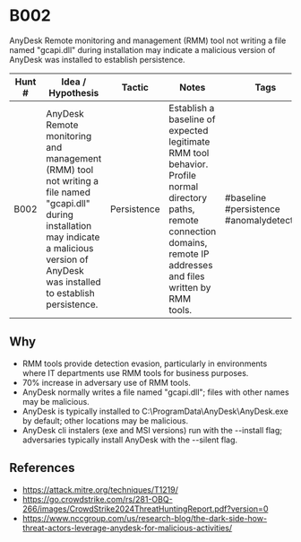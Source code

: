 # B002
AnyDesk Remote monitoring and management (RMM) tool not writing a file named "gcapi.dll" during installation may indicate a malicious version of AnyDesk was installed to establish persistence.

| Hunt # | Idea / Hypothesis                                                                 | Tactic           | Notes                                   | Tags                                   | Submitter   | 
|--------------|----------------------------------------------------------------------------|------------------|-----------------------------------------|----------------------------------------|----------------------------------------|
| B002         | AnyDesk Remote monitoring and management (RMM) tool not writing a file named "gcapi.dll" during installation may indicate a malicious version of AnyDesk was installed to establish persistence. | Persistence      | Establish a baseline of expected legitimate RMM tool behavior. Profile normal directory paths, remote connection domains, remote IP addresses and files written by RMM tools.  | #baseline #persistence #anomalydetection |[John Grageda](https://x.com/AngryInfoSecGuy) 

## Why

- RMM tools provide detection evasion, particularly in environments where IT departments use RMM tools for business purposes. 
- 70% increase in adversary use of RMM tools.  
- AnyDesk normally writes a file named "gcapi.dll"; files with other names may be malicious.
- AnyDesk is typically installed to C:\ProgramData\AnyDesk\AnyDesk.exe by default; other locations may be malicious.
- AnyDesk cli instalers (exe and MSI versions) run with the --install flag; adversaries typically install AnyDesk with the --silent flag.

## References

- https://attack.mitre.org/techniques/T1219/
- https://go.crowdstrike.com/rs/281-OBQ-266/images/CrowdStrike2024ThreatHuntingReport.pdf?version=0
- https://www.nccgroup.com/us/research-blog/the-dark-side-how-threat-actors-leverage-anydesk-for-malicious-activities/
